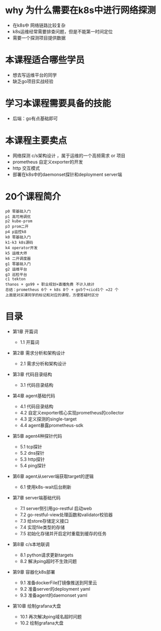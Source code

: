 # why 为什么需要在k8s中进行网络探测
- 在k8s中 网络链路比较复杂
- k8s运维经常需要排查问题，但是不能第一时间定位
- 需要一个探测项目提供数据

# 本课程适合哪些学员
- 想去写运维平台的同学
- 缺乏go项目实战经验


# 学习本课程需要具备的技能
- 后端：go有点基础即可

# 本课程主要卖点
- 网络探测 c/s架构设计 ，属于运维的一个高频需求 or 项目
- prometheus 自定义exporter的开发
- http 交互模式
- 部署在k8s中的daemonset探针和deployment server端

# 20个课程简介
```shell
p0 零基础入门
p1 高可用调优
p2 kube-prom
p3 prom二开
p4 p监控k8
k0 零基础入门
k1-k3 k8s源码
k4 operator开发
k5 运维大师
k6 二开调度器
g1 零基础入门
g2 运维平台
g3 巡检平台
c1 tekton
thanos + go99 + 职业规划+直播免费 不计入统计
总结：prometheus 6个 + k8s 8个 + go5个+cicd1个 =22 个
上面是对买课同学的标记和对应的课程，方便答疑时区分

```



# 目录

- 第1章 开篇词
  - 1.1 开篇词

- 第2章 需求分析和架构设计
  - 2.1 需求分析和架构设计
- 第3章 代码目录结构
  - 3.1 代码目录结构
- 第4章 agent基础代码
  - 4.1 代码目录结构
  - 4.2 自定义exporter核心实现prometheus的collector
  - 4.3 定义探测的single-target
  - 4.4 agent暴露prometheus-sdk
- 第5章 agent4种探针代码
  - 5.1 tcp探针
  - 5.2 dns探针
  - 5.3 http探针
  - 5.4 ping探针

- 第6章 agent从server端获取target的逻辑
  - 6.1 使用k8s-wait后台刷新

- 第7章 server端基础代码
  - 7.1 server侧引用go-restful 启动web
  - 7.2 go-restful-view处理函数和validator校验器
  - 7.3 给store存储定义接口
  - 7.4 实现file类型的存储
  - 7.5 初始化存储并开启定时重载到缓存的任务

- 第8章 c/s本地联调
  - 8.1 python请求更新targets
  - 8.2 解决ping超时不生效问题
- 第9章 容器化k8s部署
  - 9.1 准备dockerFile打镜像推送到阿里云
  - 9.2 准备server的deployment yaml
  - 9.3 准备agent的daemonset yaml
- 第10章 绘制grafana大盘
  - 10.1 再次解决ping域名超时问题
  - 10.2 绘制grafana大盘